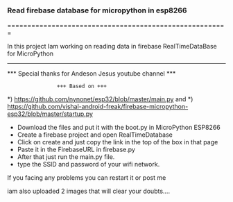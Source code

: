 ### Read firebase database for micropython in esp8266
=======================================================

In this project Iam working on reading data in firebase RealTimeDataBase for MicroPython
__________________________________________________________________________________________

 *** Special thanks for Andeson Jesus youtube channel ***

 					+++ Based on +++
 *) https://github.com/nynonet/esp32/blob/master/main.py and 
 *) https://github.com/vishal-android-freak/firebase-micropython-esp32/blob/master/startup.py


* Download the files and put it with the boot.py in MicroPython ESP8266
* Create a firebase project and open RealTimeDatabase
* Click on create and just copy the link in the top of the box in that page
* Paste it in the FirebaseURL in firebase.py
* After that just run the main.py file.
* type the SSID and password of your wifi network.

If you facing any problems you can restart it or post me

iam also uploaded 2 images that will clear your doubts....

